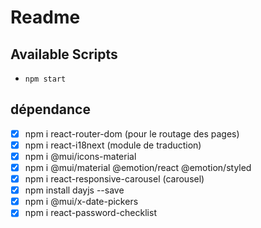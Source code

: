 # Readme
## Available Scripts
- `npm start`

## dépendance
- [X] npm i react-router-dom (pour le routage des pages)
- [X] npm i react-i18next (module de traduction)
- [X] npm i @mui/icons-material 
- [X] npm i @mui/material @emotion/react @emotion/styled
- [X] npm i react-responsive-carousel (carousel)
- [x] npm install dayjs --save
- [x] npm i @mui/x-date-pickers
- [X] npm i react-password-checklist
